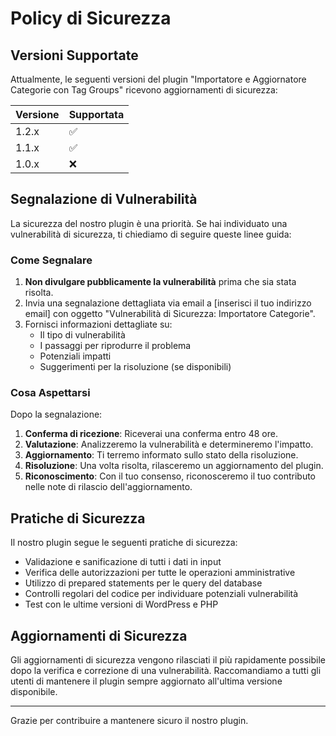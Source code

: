 # Policy di Sicurezza

## Versioni Supportate

Attualmente, le seguenti versioni del plugin "Importatore e Aggiornatore Categorie con Tag Groups" ricevono aggiornamenti di sicurezza:

| Versione | Supportata          |
| -------- | ------------------ |
| 1.2.x    | :white_check_mark: |
| 1.1.x    | :white_check_mark: |
| 1.0.x    | :x:                |

## Segnalazione di Vulnerabilità

La sicurezza del nostro plugin è una priorità. Se hai individuato una vulnerabilità di sicurezza, ti chiediamo di seguire queste linee guida:

### Come Segnalare

1. **Non divulgare pubblicamente la vulnerabilità** prima che sia stata risolta.
2. Invia una segnalazione dettagliata via email a [inserisci il tuo indirizzo email] con oggetto "Vulnerabilità di Sicurezza: Importatore Categorie".
3. Fornisci informazioni dettagliate su:
   - Il tipo di vulnerabilità
   - I passaggi per riprodurre il problema
   - Potenziali impatti
   - Suggerimenti per la risoluzione (se disponibili)

### Cosa Aspettarsi

Dopo la segnalazione:

1. **Conferma di ricezione**: Riceverai una conferma entro 48 ore.
2. **Valutazione**: Analizzeremo la vulnerabilità e determineremo l'impatto.
3. **Aggiornamento**: Ti terremo informato sullo stato della risoluzione.
4. **Risoluzione**: Una volta risolta, rilasceremo un aggiornamento del plugin.
5. **Riconoscimento**: Con il tuo consenso, riconosceremo il tuo contributo nelle note di rilascio dell'aggiornamento.

## Pratiche di Sicurezza

Il nostro plugin segue le seguenti pratiche di sicurezza:

- Validazione e sanificazione di tutti i dati in input
- Verifica delle autorizzazioni per tutte le operazioni amministrative
- Utilizzo di prepared statements per le query del database
- Controlli regolari del codice per individuare potenziali vulnerabilità
- Test con le ultime versioni di WordPress e PHP

## Aggiornamenti di Sicurezza

Gli aggiornamenti di sicurezza vengono rilasciati il più rapidamente possibile dopo la verifica e correzione di una vulnerabilità. Raccomandiamo a tutti gli utenti di mantenere il plugin sempre aggiornato all'ultima versione disponibile.

---

Grazie per contribuire a mantenere sicuro il nostro plugin.
